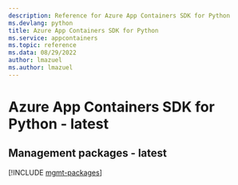 ```yaml
---
description: Reference for Azure App Containers SDK for Python
ms.devlang: python
title: Azure App Containers SDK for Python
ms.service: appcontainers
ms.topic: reference
ms.data: 08/29/2022
author: lmazuel
ms.author: lmazuel
---
```

# Azure App Containers SDK for Python - latest

## Management packages - latest
[!INCLUDE [mgmt-packages](app-containers-mgmt-index.md)]